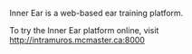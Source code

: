 Inner Ear is a web-based ear training platform.

To try the Inner Ear platform online, visit http://intramuros.mcmaster.ca:8000
